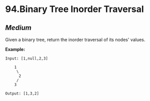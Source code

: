 94.Binary Tree Inorder Traversal
===============================

*Medium*
-------------------------------

Given a binary tree, return the inorder traversal of its nodes' values.

**Example:**

    Input: [1,null,2,3]

        1
         \
          2
         /
        3

    Output: [1,3,2]
